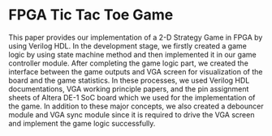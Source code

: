# FPGA Tic Tac Toe Game
This paper provides our implementation of a 2-D Strategy Game in FPGA by using Verilog HDL. In the development stage, we firstly created a game logic by using state machine method and then implemented it in our game controller module. After completing the game logic part, we created the interface between the game outputs and VGA screen for visualization of the board and the game statistics. In these processes, we used Verilog HDL documentations, VGA working principle papers, and the pin assignment sheets of Altera DE-1 SoC board which we used for the implementation of the game. In addition to these major concepts, we also created a debouncer module and VGA sync module since it is required to drive the VGA screen and implement the game logic successfully.
